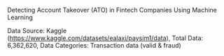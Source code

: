 Detecting Account Takeover (ATO) in Fintech Companies Using Machine Learning


Data Source: Kaggle (https://www.kaggle.com/datasets/ealaxi/paysim1/data),
Total Data: 6,362,620, 
Data Categories: Transaction data (valid & fraud)

